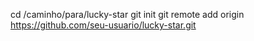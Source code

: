 cd /caminho/para/lucky-star
git init
git remote add origin https://github.com/seu-usuario/lucky-star.git
